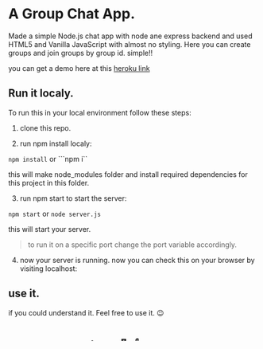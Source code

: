 # A Group Chat App.
 Made a simple Node.js chat app with node ane express backend and used HTML5 and Vanilla JavaScript with almost no styling.
 Here you can create groups and join groups by group id. simple!!

 you can get a demo here at this [heroku link](https://agile-bayou-93781.herokuapp.com/)

 ## Run it localy.
 To run this in your local environment follow these steps:

1. clone this repo.

2. run npm install localy:

```npm install```
or 
```npm i``

this will make node_modules folder and install required dependencies for this project in this folder.

3. run npm start to start the server:

```npm start``` 
or 
```node server.js```

this will start your server.
>to run it on a specific port change the port variable  accordingly.

4. now your server is running. now you can check this on your browser by visiting localhost:<port>

## use it.
   if you could understand it. Feel free to use it. :wink:

# Happy learning. :slightly_smiling_face: :+1: